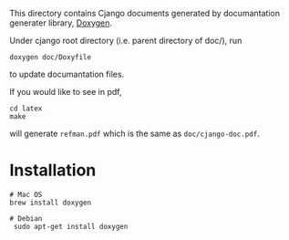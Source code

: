 This directory contains Cjango documents generated by documantation generater library, [Doxygen](http://www.stack.nl/~dimitri/doxygen/).

Under cjango root directory (i.e. parent directory of doc/), run

```
doxygen doc/Doxyfile
```

to update documantation files.

If you would like to see in pdf,

```
cd latex
make
```

will generate `refman.pdf` which is the same as `doc/cjango-doc.pdf`.

# Installation

```
# Mac OS
brew install doxygen

# Debian
 sudo apt-get install doxygen
```
